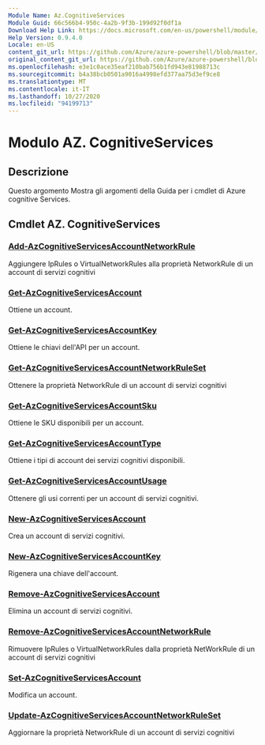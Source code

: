 ```yaml
---
Module Name: Az.CognitiveServices
Module Guid: 66c566b4-950c-4a2b-9f3b-199d92f0df1a
Download Help Link: https://docs.microsoft.com/en-us/powershell/module/az.cognitiveservices
Help Version: 0.9.4.0
Locale: en-US
content_git_url: https://github.com/Azure/azure-powershell/blob/master/src/CognitiveServices/CognitiveServices/help/Az.CognitiveServices.md
original_content_git_url: https://github.com/Azure/azure-powershell/blob/master/src/CognitiveServices/CognitiveServices/help/Az.CognitiveServices.md
ms.openlocfilehash: e3e1c0ace35eaf210bab756b1fd943e81988713c
ms.sourcegitcommit: b4a38bcb0501a9016a4998efd377aa75d3ef9ce8
ms.translationtype: MT
ms.contentlocale: it-IT
ms.lasthandoff: 10/27/2020
ms.locfileid: "94199713"
---
```

# Modulo AZ. CognitiveServices
## Descrizione
Questo argomento Mostra gli argomenti della Guida per i cmdlet di Azure cognitive Services.

## Cmdlet AZ. CognitiveServices
### [Add-AzCognitiveServicesAccountNetworkRule](Add-AzCognitiveServicesAccountNetworkRule.md)
Aggiungere IpRules o VirtualNetworkRules alla proprietà NetworkRule di un account di servizi cognitivi

### [Get-AzCognitiveServicesAccount](Get-AzCognitiveServicesAccount.md)
Ottiene un account.

### [Get-AzCognitiveServicesAccountKey](Get-AzCognitiveServicesAccountKey.md)
Ottiene le chiavi dell'API per un account.

### [Get-AzCognitiveServicesAccountNetworkRuleSet](Get-AzCognitiveServicesAccountNetworkRuleSet.md)
Ottenere la proprietà NetworkRule di un account di servizi cognitivi

### [Get-AzCognitiveServicesAccountSku](Get-AzCognitiveServicesAccountSku.md)
Ottiene le SKU disponibili per un account.

### [Get-AzCognitiveServicesAccountType](Get-AzCognitiveServicesAccountType.md)
Ottiene i tipi di account dei servizi cognitivi disponibili.

### [Get-AzCognitiveServicesAccountUsage](Get-AzCognitiveServicesAccountUsage.md)
Ottenere gli usi correnti per un account di servizi cognitivi.

### [New-AzCognitiveServicesAccount](New-AzCognitiveServicesAccount.md)
Crea un account di servizi cognitivi.

### [New-AzCognitiveServicesAccountKey](New-AzCognitiveServicesAccountKey.md)
Rigenera una chiave dell'account.

### [Remove-AzCognitiveServicesAccount](Remove-AzCognitiveServicesAccount.md)
Elimina un account di servizi cognitivi.

### [Remove-AzCognitiveServicesAccountNetworkRule](Remove-AzCognitiveServicesAccountNetworkRule.md)
Rimuovere IpRules o VirtualNetworkRules dalla proprietà NetWorkRule di un account di servizi cognitivi

### [Set-AzCognitiveServicesAccount](Set-AzCognitiveServicesAccount.md)
Modifica un account.

### [Update-AzCognitiveServicesAccountNetworkRuleSet](Update-AzCognitiveServicesAccountNetworkRuleSet.md)
Aggiornare la proprietà NetworkRule di un account di servizi cognitivi

